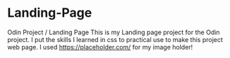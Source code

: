 # Landing-Page
Odin Project / Landing Page
This is my Landing page project for the Odin project. I put the skills I learned in css to practical use to make this project web page.
I used https://placeholder.com/ for my image holder!